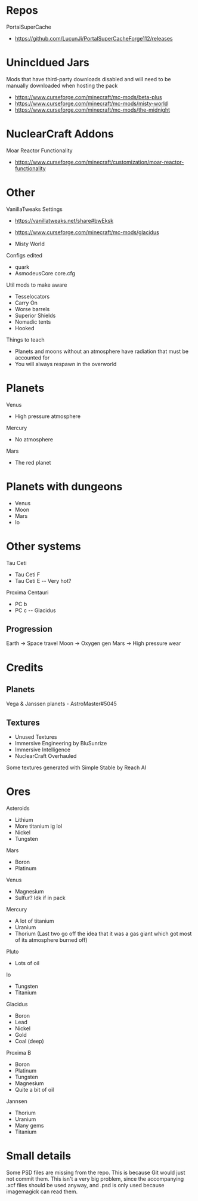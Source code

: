 # Repos

PortalSuperCache
  - https://github.com/LucunJi/PortalSuperCacheForge112/releases

# Unincldued Jars
Mods that have third-party downloads disabled and will need to be manually downloaded when hosting the pack

- https://www.curseforge.com/minecraft/mc-mods/beta-plus
- https://www.curseforge.com/minecraft/mc-mods/misty-world
- https://www.curseforge.com/minecraft/mc-mods/the-midnight

# NuclearCraft Addons

Moar Reactor Functionality
- https://www.curseforge.com/minecraft/customization/moar-reactor-functionality

# Other

VanillaTweaks Settings
- https://vanillatweaks.net/share#bwEksk

- https://www.curseforge.com/minecraft/mc-mods/glacidus
- Misty World

Configs edited 
- quark
- AsmodeusCore core.cfg

Util mods to make aware
- Tesselocators
- Carry On
- Worse barrels
- Superior Shields
- Nomadic tents
- Hooked

Things to teach
- Planets and moons without an atmosphere have radiation that must be accounted for
- You will always respawn in the overworld

# Planets

Venus
  - High pressure atmosphere

Mercury
  - No atmosphere

Mars
  - The red planet

# Planets with dungeons
- Venus
- Moon
- Mars
- Io

# Other systems

Tau Ceti
- Tau Ceti F
- Tau Ceti E -- Very hot?

Proxima Centauri
- PC b 
- PC c -- Glacidus

## Progression

Earth -> Space travel
Moon -> Oxygen gen
Mars -> High pressure wear

# Credits
## Planets
Vega & Janssen planets - AstroMaster#5045

## Textures
- Unused Textures
- Immersive Engineering by BluSunrize
- Immersive Intelligence
- NuclearCraft Overhauled

Some textures generated with Simple Stable by Reach AI


# Ores

Asteroids
- Lithium
- More titanium ig lol
- Nickel
- Tungsten

Mars
- Boron
- Platinum

Venus
- Magnesium
- Sulfur? Idk if in pack

Mercury
- A lot of titanium
- Uranium
- Thorium
(Last two go off the idea that it was a gas giant which got most of its atmosphere burned off)

Pluto
- Lots of oil

Io
- Tungsten
- Titanium

Glacidus
- Boron
- Lead
- Nickel
- Gold
- Coal (deep)

Proxima B
- Boron
- Platinum
- Tungsten
- Magnesium
- Quite a bit of oil

Jannsen
- Thorium
- Uranium
- Many gems
- Titanium

# Small details

Some PSD files are missing from the repo. This is because Git would just not commit them. This isn't a very big problem, since the accompanying .xcf files should be used anyway, and .psd is only used because imagemagick can read them.